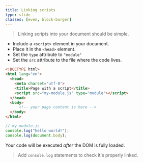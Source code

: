 ```yaml
---
title: Linking scripts
type: slide
classes: [even, block-burger]
---
```


> Linking scripts into your document should be simple.

- Include a `<script>` element in your document.
- Place it in the `<head>` element.
- Set the `type` attribute to `"module"`
- Set the `src` attribute to the file where the code lives.


```html {hl_lines=6}
<!DOCTYPE html>
<html lang="en">
  <head>
    <meta charset="utf-8">
    <title>Page with a script</title>
    <script src="my-module.js" type="module"></script>
  </head>
  <body>
      <!-- your page content is here -->
  </body>
</html>
```


```js
// my-module.js
console.log("hello world!");
console.log(document.body);
```

Your code will be executed *after* the DOM is fully loaded.

> Add `console.log` statements to check it's properly linked.